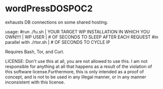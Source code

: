 # wordPressDOSPOC2
exhausts DB connections on some shared hosting.

usage: 
#run
./fu.sh | YOUR TARGET WP INSTALLATION IN WHICH YOU OWN!!!! | WP USER | # OF SECONDS TO SLEEP AFTER EACH REQUEST
#in parallel with 
./rtor.sh | # OF SECONDS TO CYCLE IP 

Requires Bash, Tor, and Curl.

LICENSE: Don't use this at all, you are not allowed to use this. I am not responsible for anything at all that happens as a result of the violation of this software license.Furthermore, this is only intended as a proof of concept, and is not to be used in any illegal manner, or in any manner inconsistent with this license.
